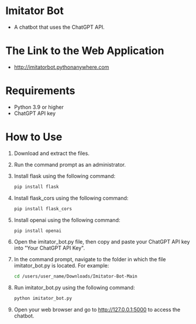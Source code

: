 # Imitator Bot
- A chatbot that uses the ChatGPT API.
# The Link to the Web Application
- http://imitatorbot.pythonanywhere.com
# Requirements
- Python 3.9 or higher
- ChatGPT API key
# How to Use
1. Download and extract the files.
2. Run the command prompt as an administrator.
3. Install flask using the following command:
   
   ```Bash
   pip install flask
   
4. Install flask_cors using the following command:

   ```Bash
   pip install flask_cors

5. Install openai using the following command:

   ```Bash
   pip install openai

6. Open the imitator_bot.py file, then copy and paste your ChatGPT API key into "Your ChatGPT API Key".
7. In the command prompt, navigate to the folder in which the file imitator_bot.py is located. For example:

   ```Bash
   cd /users/user_name/Downloads/Imitator-Bot-Main
   
8. Run imitator_bot.py using the following command:

   ```Bash
   python imitator_bot.py
   
9. Open your web browser and go to http://127.0.0.1:5000 to access the chatbot.
